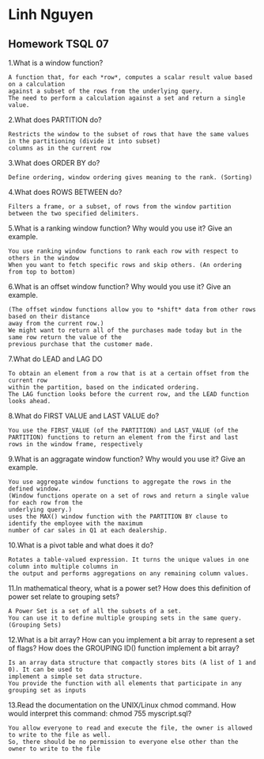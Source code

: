 # Linh Nguyen
## Homework TSQL 07

1.What is a window function?

	A function that, for each *row*, computes a scalar result value based on a calculation
	against a subset of the rows from the underlying query. 
	The need to perform a calculation against a set and return a single value.
	
2.What does PARTITION do?

	Restricts the window to the subset of rows that have the same values in the partitioning (divide it into subset) 
	columns as in the current row

3.What does ORDER BY do?

	Define ordering, window ordering gives meaning to the rank. (Sorting)

4.What does ROWS BETWEEN do?

	Filters a frame, or a subset, of rows from the window partition between the two specified delimiters.

5.What is a ranking window function? Why would you use it? Give an example.

	You use ranking window functions to rank each row with respect to others in the window
	When you want to fetch specific rows and skip others. (An ordering from top to bottom)

6.What is an offset window function? Why would you use it? Give an example.

	(The offset window functions allow you to *shift* data from other rows based on their distance 
	away from the current row.) 
	We might want to return all of the purchases made today but in the same row return the value of the 
	previous purchase that the customer made.


7.What do LEAD and LAG DO

	To obtain an element from a row that is at a certain offset from the current row 
	within the partition, based on the indicated ordering.
	The LAG function looks before the current row, and the LEAD function looks ahead.
	
8.What do FIRST VALUE and LAST VALUE do?

	You use the FIRST_VALUE (of the PARTITION) and LAST_VALUE (of the PARTITION) functions to return an element from the first and last 
	rows in the window frame, respectively

9.What is an aggragate window function? Why would you use it? Give an example.

	You use aggregate window functions to aggregate the rows in the defined window.
	(Window functions operate on a set of rows and return a single value for each row from the
	underlying query.)
	uses the MAX() window function with the PARTITION BY clause to identify the employee with the maximum
	number of car sales in Q1 at each dealership.

10.What is a pivot table and what does it do?

	Rotates a table-valued expression. It turns the unique values in one column into multiple columns in 
	the output and performs aggregations on any remaining column values.

11.In mathematical theory, what is a power set? How does this definition of power set relate to grouping
sets?

	A Power Set is a set of all the subsets of a set.
	You can use it to define multiple grouping sets in the same query. (Grouping Sets)

12.What is a bit array? How can you implement a bit array to represent a set of flags? How does the
GROUPING ID() function implement a bit array?

	Is an array data structure that compactly stores bits (A list of 1 and 0). It can be used to
	implement a simple set data structure.
	You provide the function with all elements that participate in any grouping set as inputs

13.Read the documentation on the UNIX/Linux chmod command. How would interpret this command:
chmod 755 myscript.sql?

	You allow everyone to read and execute the file, the owner is allowed to write to the file as well.
	So, there should be no permission to everyone else other than the owner to write to the file